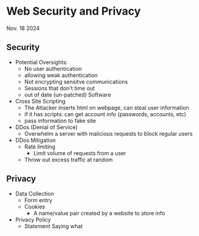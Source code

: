 # Web Security and Privacy 
Nov. 18 2024

## Security 
- Potential Oversights:
    - No user authentication
    - allowing weak authentication
    - Not encrypting sensitve communications
    - Sessions that don't time out
    - out of date (un-patched) Software
- Cross Site Scripting
    - The Attacker inserts html on webpage, can steal user information
    - if it has scripts: can get account info (passwords, accounts, etc)
    - pass information to fake site 
- DDos (Denial of Service)
    - Overwhelm a server with malicious requests to block regular users 
- DDos Mitigation
    - Rate limiting
        - Limit volume of requests from a user
    - Throw out excess traffic at random

## Privacy
- Data Collection
    - Form entry
    - Cookies
        - A name/value pair created by a website to store info
- Privacy Policy 
    - Statement Saying what
    